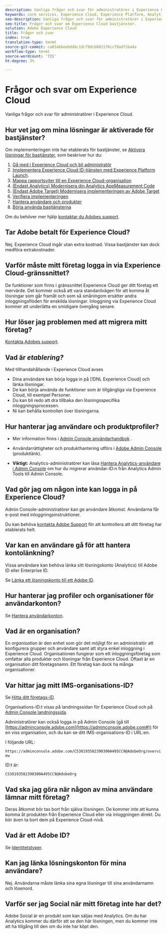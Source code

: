 ```yaml
---
description: Vanliga frågor och svar för administratörer i Experience Cloud.
keywords: core services, Experience Cloud, Experience Platform, Analytics, Target, user management.
seo-description: Vanliga frågor och svar för administratörer i Experience Cloud.
seo-title: Frågor och svar om Experience Cloud bastjänster.
solution: Adobe Experience Cloud
title: Frågor och svar
index: true
translation-type: tm+mt
source-git-commit: ca03abbeebdd6c1dcf9dcb881170cc79adf1ba4a
workflow-type: tm+mt
source-wordcount: '731'
ht-degree: 3%

---
```



# Frågor och svar om Experience Cloud

Vanliga frågor och svar för administratörer i Experience Cloud.

## Hur vet jag om mina lösningar är aktiverade för bastjänster?

Om implementeringen inte har etablerats för bastjänster, se [Aktivera lösningar för bastjänster](../core-services/core-services.md#concept_07ED1D5C64234E77976E6D572E78FB9C), som beskriver hur du:

1. [Gå med i Experience Cloud och bli administratör](../core-services/core-services.md#section_2423F0BD3DF642658103310EE5EA6154)
1. [Implementera Experience Cloud ID-tjänsten med Experience Platform Launch](https://docs.adobe.com/content/help/en/launch/using/intro/get-started/quick-start.html).
1. [Mappa rapportsviter till en Experience Cloud-organisation](../core-services/core-services.md#concept_apg_zq2_rw)
1. [(Endast Analytics) Modernisera din Analytics AppMeasurement Code](../core-services/core-services.md#section_1798D9D0F05C47E29816AC4EEB9A0913)
1. [(Endast Adobe Target) Modernisera implementeringen av Adobe Target](../core-services/core-services.md#section_C2F4493C7A36406DAE2266B429A4BD24)
1. [Verifiera implementeringen](../core-services/core-services.md#section_E641782A0F4F44AF8C9C91216BE330D5)
1. [Hantera användare och produkter](../core-services/core-services.md#section_B6E95F4E0E12483CB9DA99CBC0C5A4AF)
1. [Börja använda bastjänsterna](../core-services/core-services.md#section_960C06093623462E8EA247B3E97274A1)

Om du behöver mer hjälp [kontaktar du Adobes support](https://helpx.adobe.com/marketing-cloud/contact-support.html).

## Tar Adobe betalt för Experience Cloud?

Nej. Experience Cloud ingår utan extra kostnad. Vissa bastjänster kan dock medföra extrakostnader.

## Varför måste mitt företag logga in via Experience Cloud-gränssnittet?

De funktioner som finns i gränssnittet Experience Cloud ger ditt företag ett mervärde. Det kommer också att vara standardvägen för att komma åt lösningar som går framåt och som så småningom ersätter andra inloggningsflöden för enskilda lösningar. Inloggning via Experience Cloud kommer att underlätta en smidigare övergång senare.

## Hur löser jag problemen med att migrera mitt företag?

[Kontakta Adobes support](https://helpx.adobe.com/marketing-cloud/contact-support.html).

## Vad är _etablering?_

Med tillhandahållande i Experience Cloud avses

* Dina användare kan börja logga in på [!DNL Experience Cloud] och länka lösningar.
* De kan börja använda de funktioner som är tillgängliga via Experience Cloud, till exempel Personer.
* Du kan bli redo att dra tillbaka den lösningsspecifika inloggningsprocessen.
* Ni kan behålla kontrollen över lösningarna.

## Hur hanterar jag användare och produktprofiler?

* Mer information finns i [Admin Console användarhandbok](https://helpx.adobe.com/enterprise/administering/user-guide.html) .

* Användarrättigheter och produkthantering utförs i [Adobe Admin Console](https://adminconsole.adobe.com/enterprise) (produktlänk).

* **Viktigt:** Analytics-administratörer kan läsa [Hantera Analytics-användare i Admin Console](https://docs.adobe.com/content/help/en/analytics/admin/user-product-management/user-management/migrate-users/c-migration-tool.html) om hur du migrerar användar-ID:n från Analytics Admin Tools till Admin Console.

## Vad gör jag om någon inte kan logga in på Experience Cloud?

Admin Console-administratörer kan ge användare åtkomst. Användarna får e-post med inloggningsinstruktioner.

Du kan behöva [kontakta Adobe Support](https://helpx.adobe.com/marketing-cloud/contact-support.html) för att kontrollera att ditt företag har etablerats helt.

## Var kan en användare gå för att hantera kontolänkning?

Vissa användare kan behöva länka sitt lösningskonto (Analytics) till Adobe ID eller Enterprise ID.

Se [Länka ett lösningskonto till ett Adobe ID](../admin-getting-started/organizations.md#task_FD389E78640848919E247AC5E95B8369).

## Hur hanterar jag profiler och organisationer för användarkonton?

Se [Hantera användarkonton](../admin-getting-started/organizations.md#topic_C31CB834F109465A82ED57FF0563B3F1).

## Vad är en organisation?

En *organisation* är den enhet som gör det möjligt för en administratör att konfigurera grupper och användare samt att styra enkel inloggning i Experience Cloud. Organisationen fungerar som ett inloggningsföretag som omfattar alla produkter och lösningar från Experience Cloud. Oftast är en organisation ditt företagsnamn. Ett företag kan dock ha många organisationer.

## Var hittar jag mitt IMS-organisations-ID?

Se [Hitta ditt företags-ID](organizations.md).

Organisations-ID:t visas på landningssidan för Experience Cloud och på [Admin Console landningssida](https://adminconsole.adobe.com).

Administratörer kan också logga in på Admin Console (gå till [https://adminconsole.adobe.com](https://adminconsole.adobe.com#)) för en viss organisation, och du kan se ditt IMS-organisations-ID i URL:en.

I följande URL:

`https://adminconsole.adobe.com/C538193582390300A495CC9@AdobeOrg/overview`

ID:t är:

`C538193582390300A495CC9@AdobeOrg`

## Vad ska jag göra när någon av mina användare lämnar mitt företag?

Deras åtkomst bör tas bort från själva lösningen. De kommer inte att kunna komma åt produkten från Experience Cloud eller via inloggningen direkt. Du bör även ta bort dem på Experience Cloud-nivå.

## Vad är ett Adobe ID?

Se [Identitetstyper](https://helpx.adobe.com/enterprise/help/identity.html).

## Kan jag länka lösningskonton för mina användare?

Nej. Användarna måste länka sina egna lösningar till sina användarnamn och lösenord.

## Varför ser jag Social när mitt företag inte har det?

Adobe Social är en produkt som kan säljas med Analytics. Om du har Analytics kommer du därför att se den här lösningen, men du kommer inte att ha tillgång till den om du inte har köpt den.
